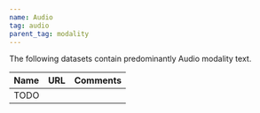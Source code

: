 ```yaml
---
name: Audio
tag: audio
parent_tag: modality
---
```


The following datasets contain predominantly Audio modality text.

| Name | URL | Comments |
| :--- | :-- | :------- |
| TODO | |

